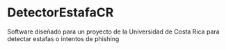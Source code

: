 # DetectorEstafaCR
Software diseñado para un proyecto de la Universidad de Costa Rica para detectar estafas o intentos de phishing
